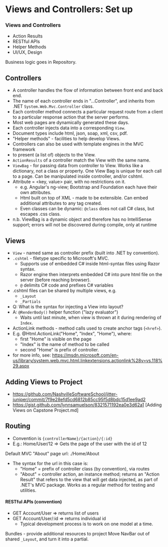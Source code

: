# Views and Controllers: Set up

### Views and Controllers
*	Action Results
*	RESTful APIs
*	Helper Methods
*	UI/UX, Design

Business logic goes in Repository.

## Controllers
* A controller handles the flow of information between front end and back end.
* The name of each controller ends in "...Controller", and inherits from .NET `System.Web.Mvc.Controller` class.
* Each controller method connects a particular request route from a client to a particular response action that the server performs.
 * Most web pages are dynamically generated these days.
* Each controller injects data into a corresponding `View`.
 * Document types include html, json, soap, xml, csv, pdf.
* "Helper methods" - facilities to help develop Views.
* Controllers can also be used with template engines in the MVC framework
 * to present (a list of) objects to the View.
* `ActionResults` of a controller match the View with the same name.
* `ViewBag` - for passing data from controller to View.  Works like a dictionary, not a class or property.  One View Bag is unique for each call to a page.  Can be manipulated inside controller, and/or cshtml.
 * Attribute = <key, value> pair, with no restrictions on it.
   * e.g. Angular's ng-view; Bootstrap and Foundation each have their own attributes.
   * Html built on top of XML - made to be extensible. Can embed additional attributes to any tag created.
   * Even classes can be dynamic: `@class` does not call C# class, but escapes .css class.
 * n.b. ViewBag is a dynamic object and therefore has no IntelliSense support; errors will not be discovered during compile, only at runtime

## Views
* `View` - named same as controller prefix (built into .NET by convention).
* `.cshtml` - filetype specific to Microsoft's MVC.
  * Supports use of embedded C# inside html-syntax files using Razor syntax.
  * Razor engine then interprets embedded C# into pure html file on the server (before reaching browser).
  * `@` delimits C# code and prefixes C# variables
 * .cshtml files can be shared by multiple views, e.g.
   * `_Layout`
   * `_Partials`
* Q: What is the syntax for injecting a View into layout?
* A: `@RenderBody()` helper function ("lazy evaluator")
    * Waits until last minute, when view is thrown at it during rendering of `Index`.
* ActionLink methods - method calls used to create anchor tags (`<href>`).
 * E.g.
@Html.ActionLink("Home", "Index", "Home"), where:
   *	first "Home" is visible on the page
   *	"Index" is the name of method to be called
   *	second "Home" is prefix of controller.
* for more info, see: https://msdn.microsoft.com/en-us/library/system.web.mvc.html.linkextensions.actionlink%28v=vs.118%29.aspx

## Adding Views to Project
* https://github.com/NashvilleSoftwareSchool/jitter-juniper/commit/7f9e28efd5cd6812b85cc95f5d8bdc15d1ee9ad2
* https://gist.github.com/lynnsamuelson/8321571192ea0e3d62a1    [Adding Views on Capstone Project.md]

## Routing
* Convention is `{controllerName}/{action}/{:id}`
* E.g.: Home/User/12   =>   Gets the page of the user with the id of 12

Default MVC "About" page url:  ./Home/About
* The syntax for the url in this case is:
  *	"Home" = prefix of controller class (by convention), via routes
  *	"About" = controller action, an instance method; returns an "Action Result" that refers to the view that will get data injected, as part of .NET's MVC package.  Works as a regular method for testing and utilities.

#### RESTful APIs (convention)
* GET Account/User   => returns list of users
* GET Account/User/:id => returns individual id
  * Typical development process is to work on one model at a time.

Bundles - provide additional resources to project
Move NavBar out of shared `_Layout`, and turn it into a partial.
